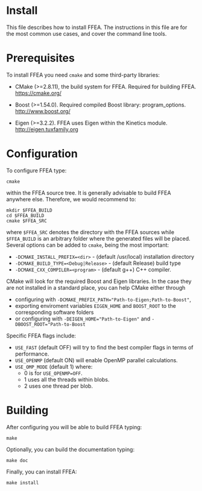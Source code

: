 Install 
=======

This file describes how to install FFEA. The instructions in this file
are for the most common use cases, and cover the command line tools.


Prerequisites
=============

To install FFEA you need `cmake` and some third-party libraries:

   * CMake (>=2.8.11), the build system for FFEA.
     Required for building FFEA.
     https://cmake.org/

   * Boost (>=1.54.0). 
     Required compiled Boost library: program_options. 
     http://www.boost.org/

   * Eigen (>=3.2.2).
     FFEA uses Eigen within the Kinetics module.
     http://eigen.tuxfamily.org


Configuration
=============

To configure FFEA type:

    cmake 

within the FFEA source tree. It is generally advisable to build FFEA anywhere else. 
Therefore, we would recommend to:

    mkdir $FFEA_BUILD
    cd $FFEA_BUILD
    cmake $FFEA_SRC

where ` $FFEA_SRC ` denotes the directory with the FFEA sources while 
  ` $FFEA_BUILD` is an arbitrary folder where the generated files will be placed.
Several options can be added to `cmake`, being the most important:

  * `-DCMAKE_INSTALL_PREFIX=<dir>`       -  (default /usr/local) installation directory
  * `-DCMAKE_BUILD_TYPE=<Debug|Release>` -  (default Release) build type
  * `-DCMAKE_CXX_COMPILER=<program>`     -  (default g++)  C++ compiler.

CMake will look for the required Boost and Eigen libraries. In the case they are not 
 installed in a standard place, you can help CMake either through 

  * configuring with ` -DCMAKE_PREFIX_PATH="Path-to-Eigen;Path-to-Boost" `,
  * exporting enviroment variables ` EIGEN_HOME `  and ` BOOST_ROOT ` to the corresponding 
      software folders
  * or configuring with ` -DEIGEN_HOME="Path-to-Eigen" ` and  ` -DBOOST_ROOT="Path-to-Boost `

Specific FFEA flags include:
  * `USE_FAST`    (default OFF) will try to find the best compiler flags in terms of performance.
  * `USE_OPENMP`  (default ON) will enable OpenMP parallel calculations.
  * `USE_OMP_MODE` (default 1) where:
    - 0 is for ` USE_OPENMP=OFF `.
    - 1 uses all the threads within blobs.
    - 2 uses one thread per blob.


Building
========
After configuring you will be able to build FFEA typing:

    make 

Optionally, you can build the documentation typing:

    make doc 

Finally, you can install FFEA:

    make install
